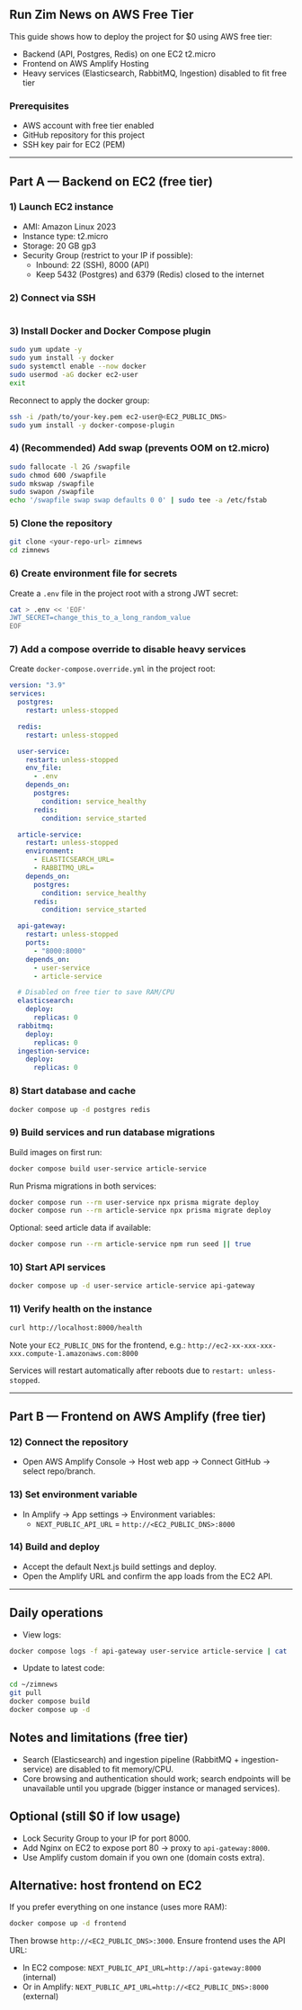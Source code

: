 ## Run Zim News on AWS Free Tier

This guide shows how to deploy the project for $0 using AWS free tier:
- Backend (API, Postgres, Redis) on one EC2 t2.micro
- Frontend on AWS Amplify Hosting
- Heavy services (Elasticsearch, RabbitMQ, Ingestion) disabled to fit free tier

### Prerequisites
- AWS account with free tier enabled
- GitHub repository for this project
- SSH key pair for EC2 (PEM)

---

## Part A — Backend on EC2 (free tier)

### 1) Launch EC2 instance
- AMI: Amazon Linux 2023
- Instance type: t2.micro
- Storage: 20 GB gp3
- Security Group (restrict to your IP if possible):
  - Inbound: 22 (SSH), 8000 (API)
  - Keep 5432 (Postgres) and 6379 (Redis) closed to the internet

### 2) Connect via SSH
```bash


```

### 3) Install Docker and Docker Compose plugin
```bash
sudo yum update -y
sudo yum install -y docker
sudo systemctl enable --now docker
sudo usermod -aG docker ec2-user
exit
```
Reconnect to apply the docker group:
```bash
ssh -i /path/to/your-key.pem ec2-user@<EC2_PUBLIC_DNS>
sudo yum install -y docker-compose-plugin
```

### 4) (Recommended) Add swap (prevents OOM on t2.micro)
```bash
sudo fallocate -l 2G /swapfile
sudo chmod 600 /swapfile
sudo mkswap /swapfile
sudo swapon /swapfile
echo '/swapfile swap swap defaults 0 0' | sudo tee -a /etc/fstab
```

### 5) Clone the repository
```bash
git clone <your-repo-url> zimnews
cd zimnews
```

### 6) Create environment file for secrets
Create a `.env` file in the project root with a strong JWT secret:
```bash
cat > .env << 'EOF'
JWT_SECRET=change_this_to_a_long_random_value
EOF
```

### 7) Add a compose override to disable heavy services
Create `docker-compose.override.yml` in the project root:
```yaml
version: "3.9"
services:
  postgres:
    restart: unless-stopped

  redis:
    restart: unless-stopped

  user-service:
    restart: unless-stopped
    env_file:
      - .env
    depends_on:
      postgres:
        condition: service_healthy
      redis:
        condition: service_started

  article-service:
    restart: unless-stopped
    environment:
      - ELASTICSEARCH_URL=
      - RABBITMQ_URL=
    depends_on:
      postgres:
        condition: service_healthy
      redis:
        condition: service_started

  api-gateway:
    restart: unless-stopped
    ports:
      - "8000:8000"
    depends_on:
      - user-service
      - article-service

  # Disabled on free tier to save RAM/CPU
  elasticsearch:
    deploy:
      replicas: 0
  rabbitmq:
    deploy:
      replicas: 0
  ingestion-service:
    deploy:
      replicas: 0
```

### 8) Start database and cache
```bash
docker compose up -d postgres redis
```

### 9) Build services and run database migrations
Build images on first run:
```bash
docker compose build user-service article-service
```
Run Prisma migrations in both services:
```bash
docker compose run --rm user-service npx prisma migrate deploy
docker compose run --rm article-service npx prisma migrate deploy
```
Optional: seed article data if available:
```bash
docker compose run --rm article-service npm run seed || true
```

### 10) Start API services
```bash
docker compose up -d user-service article-service api-gateway
```

### 11) Verify health on the instance
```bash
curl http://localhost:8000/health
```
Note your `EC2_PUBLIC_DNS` for the frontend, e.g.:
`http://ec2-xx-xxx-xxx-xxx.compute-1.amazonaws.com:8000`

Services will restart automatically after reboots due to `restart: unless-stopped`.

---

## Part B — Frontend on AWS Amplify (free tier)

### 12) Connect the repository
- Open AWS Amplify Console → Host web app → Connect GitHub → select repo/branch.

### 13) Set environment variable
- In Amplify → App settings → Environment variables:
  - `NEXT_PUBLIC_API_URL` = `http://<EC2_PUBLIC_DNS>:8000`

### 14) Build and deploy
- Accept the default Next.js build settings and deploy.
- Open the Amplify URL and confirm the app loads from the EC2 API.

---

## Daily operations
- View logs:
```bash
docker compose logs -f api-gateway user-service article-service | cat
```
- Update to latest code:
```bash
cd ~/zimnews
git pull
docker compose build
docker compose up -d
```

## Notes and limitations (free tier)
- Search (Elasticsearch) and ingestion pipeline (RabbitMQ + ingestion-service) are disabled to fit memory/CPU.
- Core browsing and authentication should work; search endpoints will be unavailable until you upgrade (bigger instance or managed services).

## Optional (still $0 if low usage)
- Lock Security Group to your IP for port 8000.
- Add Nginx on EC2 to expose port 80 → proxy to `api-gateway:8000`.
- Use Amplify custom domain if you own one (domain costs extra).

## Alternative: host frontend on EC2
If you prefer everything on one instance (uses more RAM):
```bash
docker compose up -d frontend
```
Then browse `http://<EC2_PUBLIC_DNS>:3000`. Ensure frontend uses the API URL:
- In EC2 compose: `NEXT_PUBLIC_API_URL=http://api-gateway:8000` (internal)
- Or in Amplify: `NEXT_PUBLIC_API_URL=http://<EC2_PUBLIC_DNS>:8000` (external)


